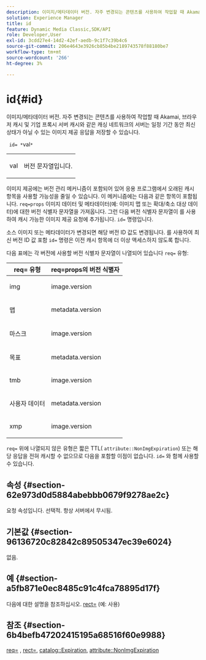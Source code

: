 ```yaml
---
description: 이미지/메타데이터 버전. 자주 변경되는 콘텐츠를 사용하여 작업할 때 Akamai, 브라우저 캐시 및 기업 프록시 서버 캐시와 같은 캐싱 네트워크의 서버는 일정 기간 동안 최신 상태가 아닐 수 있는 이미지 제공 응답을 저장할 수 있습니다.
solution: Experience Manager
title: id
feature: Dynamic Media Classic,SDK/API
role: Developer,User
exl-id: 3cdd27e4-14d2-42ef-aedb-9c1f7c39b4c6
source-git-commit: 206e4643e3926cb85b4be2189743578f88180be7
workflow-type: tm+mt
source-wordcount: '266'
ht-degree: 3%

---
```


# id{#id}

이미지/메타데이터 버전. 자주 변경되는 콘텐츠를 사용하여 작업할 때 Akamai, 브라우저 캐시 및 기업 프록시 서버 캐시와 같은 캐싱 네트워크의 서버는 일정 기간 동안 최신 상태가 아닐 수 있는 이미지 제공 응답을 저장할 수 있습니다.

` id= *`val`*`

<table id="simpletable_3A6EBDA15B004636804E1ACEF952479A"> 
 <tr class="strow"> 
  <td class="stentry"> <p> <span class="codeph"> <span class="varname"> val </span> </span> </p> </td> 
  <td class="stentry"> <p>버전 문자열입니다. </p> </td> 
 </tr> 
</table>

이미지 제공에는 버전 관리 메커니즘이 포함되어 있어 응용 프로그램에서 오래된 캐시 항목을 사용할 가능성을 줄일 수 있습니다. 이 메커니즘에는 다음과 같은 항목이 포함됩니다. `req=props` 이미지 데이터 및 메타데이터(예: 이미지 맵 또는 확대/축소 대상 데이터)에 대한 버전 식별자 문자열을 가져옵니다. 그런 다음 버전 식별자 문자열이 를 사용하여 캐시 가능한 이미지 제공 요청에 추가됩니다. `id=` 명령입니다.

소스 이미지 또는 메타데이터가 변경되면 해당 버전 ID 값도 변경됩니다. 를 사용하여 최신 버전 ID 값 포함 `id=` 명령은 이전 캐시 항목에 더 이상 액세스하지 않도록 합니다.

다음 표에는 각 버전에 사용할 버전 식별자 문자열이 나열되어 있습니다 `req=` 유형:

<table id="table_AE39BEBE18864880BBBF1C4F16785E2D"> 
 <thead> 
  <tr> 
   <th class="entry"> <b> req= 유형</b> </th> 
   <th class="entry"> <b> req=props의 버전 식별자</b> </th> 
  </tr> 
 </thead>
 <tbody> 
  <tr> 
   <td> <p> img </p> </td> 
   <td> <p> image.version </p> </td> 
  </tr> 
  <tr> 
   <td> <p> 맵 </p> </td> 
   <td> <p> metadata.version </p> </td> 
  </tr> 
  <tr> 
   <td> <p> 마스크 </p> </td> 
   <td> <p> image.version </p> </td> 
  </tr> 
  <tr> 
   <td> <p> 목표 </p> </td> 
   <td> <p> metadata.version </p> </td> 
  </tr> 
  <tr> 
   <td> <p> tmb </p> </td> 
   <td> <p> image.version </p> </td> 
  </tr> 
  <tr> 
   <td> <p> 사용자 데이터 </p> </td> 
   <td> <p> metadata.version </p> </td> 
  </tr> 
  <tr> 
   <td> <p> xmp </p> </td> 
   <td> <p> image.version </p> </td> 
  </tr> 
 </tbody> 
</table>

`req=` 위에 나열되지 않은 유형은 짧은 TTL( `attribute::NonImgExpiration`) 또는 해당 응답을 전혀 캐시할 수 없으므로 다음을 포함할 이점이 없습니다. `id=` 와 함께 사용할 수 있습니다.

## 속성 {#section-62e973d0d5884abebbb0679f9278ae2c}

요청 속성입니다. 선택적. 항상 서버에서 무시됨.

## 기본값 {#section-96136720c82842c89505347ec39e6024}

없음.

## 예 {#section-a5fb871e0ec8485c91c4fca78895d17f}

다음에 대한 설명을 참조하십시오. [rect=](../../../../../is-api/http-ref/image-serving-api-ref/c-http-protocol-reference/c-command-reference/r-rect.md#reference-520b90d30b4c4b4692a723e4df6adaf3) (예: 사용)

## 참조 {#section-6b4befb47202415195a68516f60e9988}

[req=](../../../../../is-api/http-ref/image-serving-api-ref/c-http-protocol-reference/c-command-reference/r-req/r-req.md#reference-907cdb4a97034db7ad94695f25552e76) , [rect=](../../../../../is-api/http-ref/image-serving-api-ref/c-http-protocol-reference/c-command-reference/r-rect.md#reference-520b90d30b4c4b4692a723e4df6adaf3), [catalog::Expiration](../../../../../is-api/image-catalog/image-serving-api-ref/c-image-catalog-reference/c-image-svg-data-reference/c-image-data-reference/r-expiration-cat.md#reference-a7afd668ecbb4d2da65d86259aa6a28a), [attribute::NonImgExpiration](../../../../../is-api/image-catalog/image-serving-api-ref/c-image-catalog-reference/c-attributes-reference/r-nonimgexpiration.md#reference-a8066cd0d24b4ea98100ade4821f1f9d)
